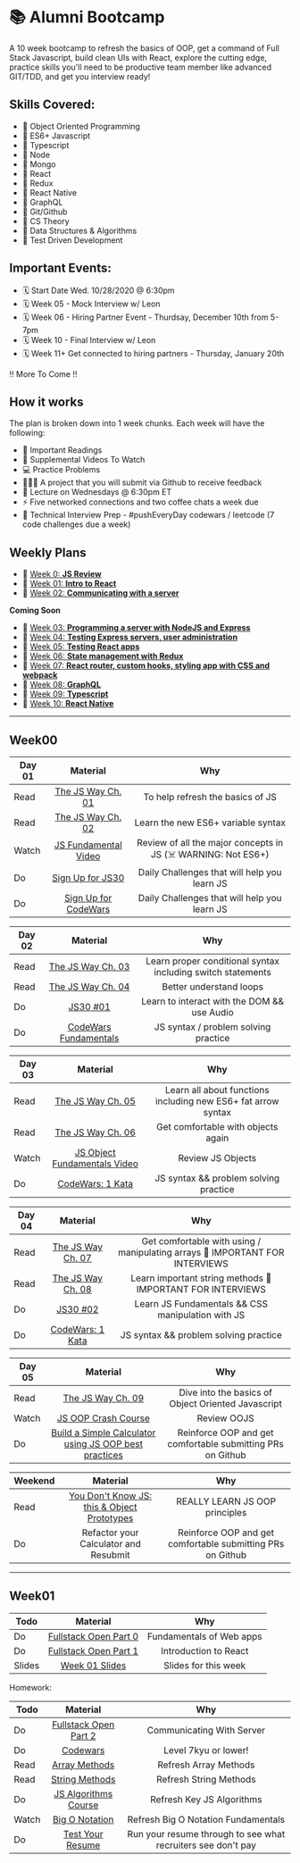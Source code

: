 # 📚 Alumni Bootcamp

A 10 week bootcamp to refresh the basics of OOP, get a command of Full Stack Javascript, build clean UIs with React, explore the cutting edge, practice skills you'll need to be productive team member like advanced GIT/TDD, and get you interview ready!


## Skills Covered:

- 💎 Object Oriented Programming
- 💎 ES6+ Javascript
- 💎 Typescript
- 💎 Node
- 💎 Mongo
- 💎 React
- 💎 Redux
- 💎 React Native
- 💎 GraphQL
- 💎 Git/Github
- 💎 CS Theory
- 💎 Data Structures & Algorithms
- 💎 Test Driven Development

## Important Events:

- 🗓️ Start Date Wed. 10/28/2020 @ 6:30pm
- 🗓️ Week 05 - Mock Interview w/ Leon
- 🗓️ Week 06 - Hiring Partner Event - Thurdsay, December 10th from 5-7pm
- 🗓️ Week 10 - Final Interview w/ Leon
- 🗓️ Week 11+ Get connected to hiring partners - Thursday, January 20th

‼️ More To Come ‼️

## How it works

The plan is broken down into 1 week chunks. Each week will have the following:

- 📖 Important Readings
- 📼 Supplemental Videos To Watch
- 💻 Practice Problems
- 👩🏽‍💻 A project that you will submit via Github to receive feedback
- 🚌 Lecture on Wednesdays @ 6:30pm ET
- ⚡️ Five networked connections and two coffee chats a week due
- 🧙 Technical Interview Prep - #pushEveryDay codewars / leetcode (7 code challenges due a week)


## Weekly Plans
- 🚀 [Week 0: **JS Review**](#week01)
- 🚀 [Week 01: **Intro to React**](#week01)
- 🚀 [Week 02: **Communicating with a server**](#week02)

**Coming Soon**
- 🚀 [Week 03: **Programming a server with NodeJS and Express**](#week03)
- 🚀 [Week 04: **Testing Express servers, user administration**](#week04)
- 🚀 [Week 05: **Testing React apps**](#week05)
- 🚀 [Week 06: **State management with Redux**](#week06)
- 🚀 [Week 07: **React router, custom hooks, styling app with CSS and webpack**](#week07)
- 🚀 [Week 08: **GraphQL**](#week08)
- 🚀 [Week 09: **Typescript**](#week08)
- 🚀 [Week 10: **React Native**](#week08)


***
## Week00

| Day 01    | Material     | Why   |
| ---------|:-------------:| :-----:|
| Read     | [The JS Way Ch. 01](https://github.com/bpesquet/thejsway/blob/master/manuscript/chapter01.md) | To help refresh the basics of JS |
| Read     | [The JS Way Ch. 02](https://github.com/bpesquet/thejsway/blob/master/manuscript/chapter02.md) | Learn the new ES6+ variable syntax |
| Watch    | [JS Fundamental Video](https://youtu.be/vEROU2XtPR8)      | Review of all the major concepts in JS (☠️ WARNING: Not ES6+) |
| Do       | [Sign Up for JS30](https://javascript30.com/)      | Daily Challenges that will help you learn JS |
| Do       | [Sign Up for CodeWars](https://www.codewars.com/)  | Daily Challenges that will help you learn JS  |

| Day 02    | Material     | Why   |
| ---------|:-------------:| :-----:|
| Read     | [The JS Way Ch. 03](https://github.com/bpesquet/thejsway/blob/master/manuscript/chapter03.md) | Learn proper conditional syntax including switch statements |
| Read     | [The JS Way Ch. 04](https://github.com/bpesquet/thejsway/blob/master/manuscript/chapter04.md) | Better understand loops |
| Do       | [JS30 #01](https://javascript30.com/)      | Learn to interact with the DOM && use Audio |
| Do       | [CodeWars Fundamentals](https://www.codewars.com/)  | JS syntax / problem solving practice  |

| Day 03    | Material     | Why   |
| ---------|:-------------:| :-----:|
| Read     | [The JS Way Ch. 05](https://github.com/bpesquet/thejsway/blob/master/manuscript/chapter05.md) | Learn all about functions including new ES6+ fat arrow syntax |
| Read     | [The JS Way Ch. 06](https://github.com/bpesquet/thejsway/blob/master/manuscript/chapter06.md) | Get comfortable with objects again |
| Watch    | [JS Object Fundamentals Video](https://youtu.be/-e5h4IGKZRY)      | Review JS Objects |
| Do       | [CodeWars: 1 Kata](https://www.codewars.com/)  | JS syntax && problem solving practice  |

| Day 04    | Material     | Why   |
| ---------|:-------------:| :-----:|
| Read     | [The JS Way Ch. 07](https://github.com/bpesquet/thejsway/blob/master/manuscript/chapter07.md) | Get comfortable with using / manipulating arrays 🚨 IMPORTANT FOR INTERVIEWS |
| Read     | [The JS Way Ch. 08](https://github.com/bpesquet/thejsway/blob/master/manuscript/chapter08.md) | Learn important string methods 🚨 IMPORTANT FOR INTERVIEWS  |
| Do       | [JS30 #02](https://javascript30.com/)      | Learn JS Fundamentals && CSS manipulation with JS |
| Do       | [CodeWars: 1 Kata](https://www.codewars.com/)  | JS syntax && problem solving practice  |

| Day 05    | Material     | Why   |
| ---------|:-------------:| :-----:|
| Read     | [The JS Way Ch. 09](https://github.com/bpesquet/thejsway/blob/master/manuscript/chapter09.md) | Dive into the basics of Object Oriented Javascript |
| Watch    | [JS OOP Crash Course](https://youtu.be/vDJpGenyHaA)      | Review OOJS |
| Do       | [Build a Simple Calculator using JS OOP best practices](https://github.com/Resilient-Labs/week01-alumni-project-calculator)  | Reinforce OOP and get comfortable submitting PRs on Github  |

| Weekend    | Material     | Why   |
| ---------|:-------------:| :-----:|
| Read     | [You Don't Know JS: this & Object Prototypes](https://github.com/getify/You-Dont-Know-JS/blob/master/this%20&%20object%20prototypes/README.md#you-dont-know-js-this--object-prototypes) | REALLY LEARN JS OOP principles |
| Do       | Refactor your Calculator and Resubmit  | Reinforce OOP and get comfortable submitting PRs on Github  |

***

## Week01

| Todo    | Material     | Why   |
| ---------|:-------------:| :-----:|
| Do     | [Fullstack Open Part 0](https://fullstackopen.com/en/part0) | Fundamentals of Web apps |
| Do     | [Fullstack Open Part 1](https://fullstackopen.com/en/part1) | Introduction to React |
| Slides   | [Week 01 Slides](https://slides.com/leonnoel/alumni-class01/live)      | Slides for this week |

Homework:

| Todo    | Material     | Why   |
| ---------|:-------------:| :-----:|
| Do     | [Fullstack Open Part 2](https://fullstackopen.com/en/part2) | Communicating With Server |
| Do     | [Codewars](https:/codewars.com/) | Level 7kyu or lower! |
| Read   | [Array Methods](https://javascript.info/array-methods)      | Refresh Array Methods |
| Read   | [String Methods](https://levelup.gitconnected.com/essential-javascript-string-methods-f1841dad1961)      | Refresh String Methods |
| Do     | [JS Algorithms Course](https://scotch.io/courses/the-ultimate-guide-to-javascript-algorithms) | Refresh Key JS Algorithms |
| Watch     | [Big O Notation](https://youtu.be/v4cd1O4zkGw) | Refresh Big O Notation Fundamentals |
| Do     | [Test Your Resume]( https://cvcompiler.com/) | Run your resume through to see what recruiters see don't pay |


